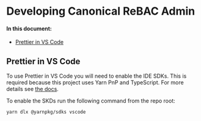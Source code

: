 # Developing Canonical ReBAC Admin

#### In this document:

- [Prettier in VS Code](#prettier-in-vs-code)

## Prettier in VS Code

To use Prettier in VS Code you will need to enable the IDE SDKs. This is
required because this project uses Yarn PnP and TypeScript. For more details see
[the docs](https://yarnpkg.com/getting-started/editor-sdks).

To enable the SKDs run the following command from the repo root:

```bash
yarn dlx @yarnpkg/sdks vscode
```
